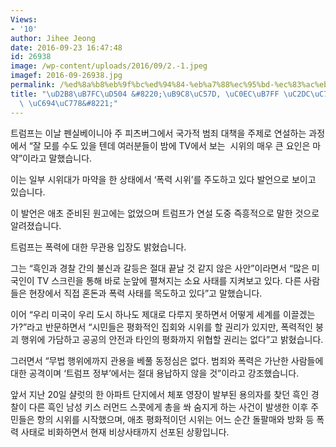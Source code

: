 ```yaml
---
Views:
- '10'
author: Jihee Jeong
date: 2016-09-23 16:47:48
id: 26938
image: /wp-content/uploads/2016/09/2.-1.jpeg
imagef: 2016-09-26938.jpg
permalink: /%ed%8a%b8%eb%9f%bc%ed%94%84-%eb%a7%88%ec%95%bd-%ec%83%ac%eb%9f%bf-%ec%8b%9c%ec%9c%84%ec%9d%98-%ed%81%b0-%ec%9a%94%ec%9d%b8/
title: "\uD2B8\uB7FC\uD504 &#8220;\uB9C8\uC57D, \uC0EC\uB7FF \uC2DC\uC704\uC758 \uD070\
  \ \uC694\uC778&#8221;"
---
```


트럼프는 이날 펜실베이니아 주 피츠버그에서 국가적 범죄 대책을 주제로 연설하는 과정에서 &#8220;잘 모를 수도 있을 텐데 여러분들이 밤에 TV에서 보는  시위의 매우 큰 요인은 마약&#8221;이라고 말했습니다.

이는 일부 시위대가 마약을 한 상태에서 &#8216;폭력 시위&#8217;를 주도하고 있다 발언으로 보이고 있습니다.

이 발언은 애초 준비된 원고에는 없었으며 트럼프가 연설 도중 즉흥적으로 말한 것으로 알려졌습니다.

트럼프는 폭력에 대한 무관용 입장도 밝혔습니다.

그는 &#8220;흑인과 경찰 간의 불신과 갈등은 절대 끝날 것 같지 않은 사안&#8221;이라면서 &#8220;많은 미국인이 TV 스크린을 통해 바로 눈앞에 펼쳐지는 소요 사태를 지켜보고 있다. 다른 사람들은 현장에서 직접 혼돈과 폭력 사태를 목도하고 있다&#8221;고 말했습니다.

이어 &#8220;우리 미국이 우리 도시 하나도 제대로 다루지 못하면서 어떻게 세계를 이끌겠는가?&#8221;라고 반문하면서 &#8220;시민들은 평화적인 집회와 시위를 할 권리가 있지만, 폭력적인 붕괴 행위에 가담하고 공공의 안전과 타인의 평화까지 위협할 권리는 없다&#8221;고 밝혔습니다.

그러면서 &#8220;무법 행위에까지 관용을 베풀 동정심은 없다. 범죄와 폭력은 가난한 사람들에 대한 공격이며 &#8216;트럼프 정부&#8217;에서는 절대 용납하지 않을 것&#8221;이라고 강조했습니다.

앞서 지난 20일 샬럿의 한 아파트 단지에서 체포 영장이 발부된 용의자를 찾던 흑인 경찰이 다른 흑인 남성 키스 러먼드 스콧에게 총을 쏴 숨지게 하는 사건이 발생한 이후 주민들은 항의 시위를 시작했으며, 애초 평화적이던 시위는 어느 순간 돌팔매와 방화 등 폭력 사태로 비화하면서 현재 비상사태까지 선포된 상황입니다.